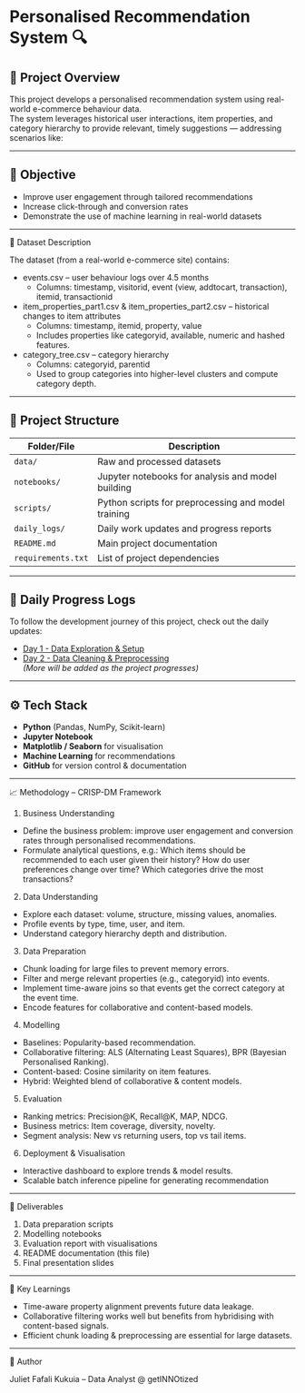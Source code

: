 # Personalised Recommendation System 🔍

## 📌 Project Overview
This project develops a personalised recommendation system using real-world e-commerce behaviour data.  
The system leverages historical user interactions, item properties, and category hierarchy to provide relevant, timely suggestions — addressing scenarios like:


---

## 🎯 Objective
- Improve user engagement through tailored recommendations  
- Increase click-through and conversion rates  
- Demonstrate the use of machine learning in real-world datasets  

---
📂 Dataset Description

The dataset (from a real-world e-commerce site) contains:
- events.csv – user behaviour logs over 4.5 months
     - Columns: timestamp, visitorid, event (view, addtocart, transaction), itemid, transactionid
- item_properties_part1.csv & item_properties_part2.csv – historical changes to item attributes
     - Columns: timestamp, itemid, property, value
     - Includes properties like categoryid, available, numeric and hashed features.
- category_tree.csv – category hierarchy
     - Columns: categoryid, parentid
     - Used to group categories into higher-level clusters and compute category depth.

---
## 📂 Project Structure

| Folder/File          | Description |
|----------------------|-------------|
| `data/`              | Raw and processed datasets |
| `notebooks/`         | Jupyter notebooks for analysis and model building |
| `scripts/`           | Python scripts for preprocessing and model training |
| `daily_logs/`        | Daily work updates and progress reports |
| `README.md`          | Main project documentation |
| `requirements.txt`   | List of project dependencies |


---

## 📅 Daily Progress Logs
To follow the development journey of this project, check out the daily updates:

- [Day 1 - Data Exploration & Setup](daily_logs/day1.md)
- [Day 2 - Data Cleaning & Preprocessing](daily_logs/Day2.md)  
*(More will be added as the project progresses)*

---

## ⚙️ Tech Stack
- **Python** (Pandas, NumPy, Scikit-learn)  
- **Jupyter Notebook**  
- **Matplotlib / Seaborn** for visualisation  
- **Machine Learning** for recommendations
- **GitHub** for version control & documentation

---

📈 Methodology – CRISP-DM Framework
1. Business Understanding
- Define the business problem: improve user engagement and conversion rates through personalised recommendations.
- Formulate analytical questions, e.g.:
  Which items should be recommended to each user given their history?
  How do user preferences change over time?
  Which categories drive the most transactions?

2. Data Understanding
- Explore each dataset: volume, structure, missing values, anomalies.
- Profile events by type, time, user, and item.
- Understand category hierarchy depth and distribution.

3. Data Preparation
- Chunk loading for large files to prevent memory errors.
- Filter and merge relevant properties (e.g., categoryid) into events.
- Implement time-aware joins so that events get the correct category at the event time.
- Encode features for collaborative and content-based models.

4. Modelling
- Baselines: Popularity-based recommendation.
- Collaborative filtering: ALS (Alternating Least Squares), BPR (Bayesian Personalised Ranking).
- Content-based: Cosine similarity on item features.
- Hybrid: Weighted blend of collaborative & content models.

5. Evaluation
- Ranking metrics: Precision@K, Recall@K, MAP, NDCG.
- Business metrics: Item coverage, diversity, novelty.
- Segment analysis: New vs returning users, top vs tail items.

6. Deployment & Visualisation
- Interactive dashboard to explore trends & model results.
- Scalable batch inference pipeline for generating recommendation

---

📌 Deliverables

1. Data preparation scripts
2. Modelling notebooks
3. Evaluation report with visualisations
4. README documentation (this file)
5. Final presentation slides

---

🧠 Key Learnings
- Time-aware property alignment prevents future data leakage.
- Collaborative filtering works well but benefits from hybridising with content-based signals.
- Efficient chunk loading & preprocessing are essential for large datasets.

---

👤 Author

Juliet Fafali Kukuia – Data Analyst @ getINNOtized
